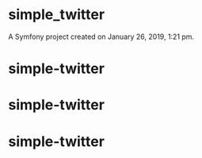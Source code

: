 simple_twitter
==============

A Symfony project created on January 26, 2019, 1:21 pm.
# simple-twitter
# simple-twitter
# simple-twitter
